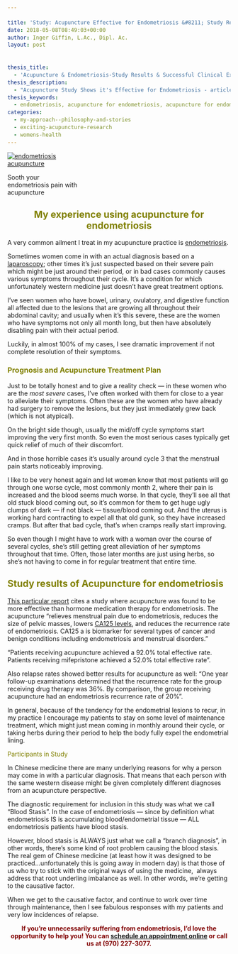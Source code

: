 ```yaml
---

title: 'Study: Acupuncture Effective for Endometriosis &#8211; Study Results and Clinical Experience'
date: 2018-05-08T08:49:03+00:00
author: Inger Giffin, L.Ac., Dipl. Ac.
layout: post


thesis_title:
  - 'Acupuncture & Endometriosis-Study Results & Successful Clinical Experience'
thesis_description:
  - "Acupuncture Study Shows it's Effective for Endometriosis - article includes the study results, as well as how I treat it clinically to get successful clinical results"
thesis_keywords:
  - endometriosis, acupuncture for endometriosis, acupuncture for endometriosis in Fort Collins
categories:
  - my-approach--philosophy-and-stories
  - exciting-acupuncture-research
  - womens-health
---
```

<div id="attachment_3635" style="width: 160px" class="wp-caption alignleft">
  <a href="/assets/images/wp-content/uploads/2018/06/belly-3186730_1920.jpg"><img class="size-thumbnail wp-image-3635" src="/assets/images/wp-content/uploads/2018/06/belly-3186730_1920-150x100.jpg" alt="endometriosis acupuncture" width="150" height="100" srcset="/assets/images/wp-content/uploads/2018/06/belly-3186730_1920-150x100.jpg 150w, /assets/images/wp-content/uploads/2018/06/belly-3186730_1920-300x200.jpg 300w, /assets/images/wp-content/uploads/2018/06/belly-3186730_1920-768x513.jpg 768w, /assets/images/wp-content/uploads/2018/06/belly-3186730_1920-1024x684.jpg 1024w" sizes="(max-width: 150px) 100vw, 150px" /></a>
  
  <p class="wp-caption-text">
    Sooth your endometriosis pain with acupuncture
  </p>
</div>

<h2 style="text-align: center;">
  <span style="color: #808000;">My experience using acupuncture for endometriosis<br /> </span>
</h2>

A very common ailment I treat in my acupuncture practice is [endometriosis](https://en.wikipedia.org/wiki/Endometriosis).

Sometimes women come in with an actual diagnosis based on a [laparoscopy](https://www.healthline.com/health/endometriosis/laparoscopy-for-endometriosis); other times it&#8217;s just suspected based on their severe pain which might be just around their period, or in bad cases commonly causes various symptoms throughout their cycle. It&#8217;s a condition for which unfortunately western medicine just doesn&#8217;t have great treatment options.

I&#8217;ve seen women who have bowel, urinary, ovulatory, and digestive function all affected due to the lesions that are growing all throughout their abdominal cavity; and usually when it&#8217;s this severe, these are the women who have symptoms not only all month long, but then have absolutely disabling pain with their actual period.

Luckily, in almost 100% of my cases, I see dramatic improvement if not complete resolution of their symptoms.

### <span style="color: #808000;">Prognosis and Acupuncture Treatment Plan </span>

Just to be totally honest and to give a reality check &#8212; in these women who are the _most severe_ cases, I&#8217;ve often worked with them for close to a year to alleviate their symptoms. Often these are the women who have already had surgery to remove the lesions, but they just immediately grew back (which is not atypical).

On the bright side though, usually the mid/off cycle symptoms start improving the very first month. So even the most serious cases typically get quick relief of much of their discomfort.

And in those horrible cases it&#8217;s usually around cycle 3 that the menstrual pain starts noticeably improving.

I like to be very honest again and let women know that most patients will go through one worse cycle, most commonly month 2, where their pain is increased and the blood seems much worse. In that cycle, they&#8217;ll see all that old stuck blood coming out, so it&#8217;s common for them to get huge ugly clumps of dark &#8212; if not black &#8212; tissue/blood coming out. And the uterus is working hard contracting to expel all that old gunk, so they have increased cramps. But after that bad cycle, that&#8217;s when cramps really start improving.

So even though I might have to work with a woman over the course of several cycles, she&#8217;s still getting great alleviation of her symptoms throughout that time. Often, those later months are just using herbs, so she&#8217;s not having to come in for regular treatment that entire time.

## <span style="color: #808000;">Study results of Acupuncture for endometriosis</span>

[This particular report](http://www.healthcmi.com/Acupuncture-Continuing-Education-News/1770-acupuncture-beats-drug-for-endometriosis-relief) cites a study where acupuncture was found to be more effective than hormone medication therapy for endometriosis. The acupuncture &#8220;relieves menstrual pain due to endometriosis, reduces the size of pelvic masses, lowers [CA125 levels](https://www.ncbi.nlm.nih.gov/pubmed/15726771), and reduces the recurrence rate of endometriosis. CA125 a is biomarker for several types of cancer and benign conditions including endometriosis and menstrual disorders.&#8221;

&#8220;Patients receiving acupuncture achieved a 92.0% total effective rate. Patients receiving mifepristone achieved a 52.0% total effective rate&#8221;.

Also relapse rates showed better results for acupuncture as well: &#8220;One year follow-up examinations determined that the recurrence rate for the group receiving drug therapy was 36%. By comparison, the group receiving acupuncture had an endometriosis recurrence rate of 20%&#8221;.

In general, because of the tendency for the endometrial lesions to recur, in my practice I encourage my patients to stay on some level of maintenance treatment, which might just mean coming in monthly around their cycle, or taking herbs during their period to help the body fully expel the endometrial lining.

<span style="color: #808000;">Participants in Study</span>

In Chinese medicine there are many underlying reasons for why a person may come in with a particular diagnosis. That means that each person with the same western disease might be given completely different diagnoses from an acupuncture perspective.

The diagnostic requirement for inclusion in this study was what we call &#8220;Blood Stasis&#8221;. In the case of endometriosis &#8212; since by definition what endometriosis IS is accumulating blood/endometrial tissue &#8212; ALL endometriosis patients have blood stasis.

However, blood stasis is ALWAYS just what we call a &#8220;branch diagnosis&#8221;, in other words, there&#8217;s some kind of root problem causing the blood stasis. The real gem of Chinese medicine (at least how it was designed to be practiced&#8230;unfortunately this is going away in modern day) is that those of us who try to stick with the original ways of using the medicine,  always address that root underling imbalance as well. In other words, we&#8217;re getting to the causative factor.

When we get to the causative factor, and continue to work over time through maintenance, then I see fabulous responses with my patients and very low incidences of relapse.

<p style="text-align: center;">
  <strong><span style="color: #800000;">If you&#8217;re unnecessarily suffering from endometriosis, I&#8217;d love the opportunity to help you! You can <a href="http://www.wisdomwaysacupuncture.com/acupuncture-appointment-scheduling/">schedule an appointment online</a> or call us at (970) 227-3077.</span> </strong>
</p>

&nbsp;